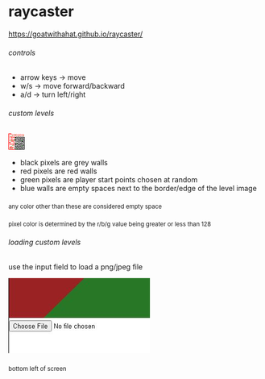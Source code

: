 # raycaster

https://goatwithahat.github.io/raycaster/

###### controls

- arrow keys -> move
- w/s -> move forward/backward
- a/d -> turn left/right

###### custom levels
![example level image](https://raw.githubusercontent.com/goatwithahat/raycaster/main/level.png)

- black pixels are grey walls
- red pixels are red walls
- green pixels are player start points chosen at random
- blue walls are empty spaces next to the border/edge of the level image

<sub>any color other than these are considered empty space</sub>

<sub>pixel color is determined by the r/b/g value being greater or less than 128</sub>

###### loading custom levels

use the input field to load a png/jpeg file

![input field](https://raw.githubusercontent.com/goatwithahat/raycaster/main/input.JPG)

<sub>bottom left of screen</sub>
